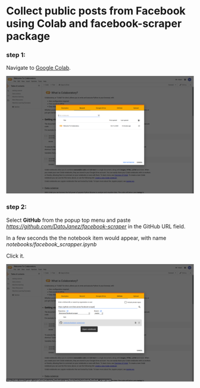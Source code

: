 # Collect public posts from Facebook using Colab and facebook-scraper package

### step 1:

Navigate to [Google Colab](https://pages.github.com/).

![step 1](https://github.com/DatoJanez/facebook-scraper/blob/master/notebooks/step-1.png?raw=true)

### step 2:

Select **GitHub** from the popup top menu and paste *https://github.com/DatoJanez/facebook-scraper* in the GitHub URL field. 

In a few seconds the the notebook item would appear, with name *notebooks/facebook_scrapper.ipynb*

Click it.

![step 2](https://github.com/DatoJanez/facebook-scraper/blob/master/notebooks/step-2.png?raw=true)
